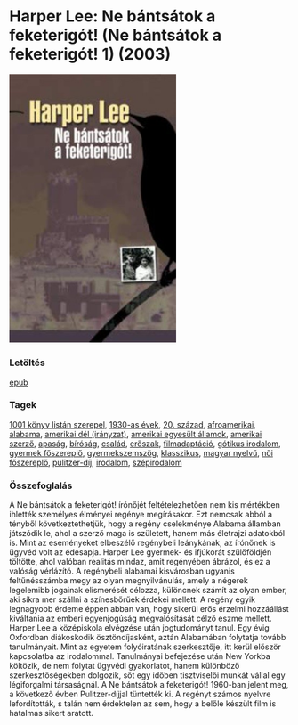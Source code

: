 # <a name="id_987">Harper Lee: Ne bántsátok a feketerigót! (Ne bántsátok a feketerigót! 1) (2003)</a>
<img src="https://github.com/BercziSandor/calibre_lib/raw/main/libs/main/Harper%20Lee/Ne%20bantsatok%20a%20feketerigot%21%20%28987%29/cover.jpg" alt="cover" width="300"/>

### Letöltés
[epub](https://github.com/BercziSandor/calibre_lib/raw/main/libs/main/Harper%20Lee/Ne%20bantsatok%20a%20feketerigot%21%20%28987%29/Ne%20bantsatok%20a%20feketerigot%21%20-%20Harper%20Lee.epub)

### Tagek
[1001 könyv listán szerepel](https://github.com/berczisandor/calibre_lib/blob/main/libs/main/_tags/1001%20k%c3%b6nyv%20list%c3%a1n%20szerepel.md), [1930-as évek](https://github.com/berczisandor/calibre_lib/blob/main/libs/main/_tags/1930-as%20%c3%a9vek.md), [20. század](https://github.com/berczisandor/calibre_lib/blob/main/libs/main/_tags/20.%20sz%c3%a1zad.md), [afroamerikai](https://github.com/berczisandor/calibre_lib/blob/main/libs/main/_tags/afroamerikai.md), [alabama](https://github.com/berczisandor/calibre_lib/blob/main/libs/main/_tags/alabama.md), [amerikai dél (irányzat)](https://github.com/berczisandor/calibre_lib/blob/main/libs/main/_tags/amerikai%20d%c3%a9l%20ir%c3%a1nyzat.md), [amerikai egyesült államok](https://github.com/berczisandor/calibre_lib/blob/main/libs/main/_tags/amerikai%20egyes%c3%bclt%20%c3%81llamok.md), [amerikai szerző](https://github.com/berczisandor/calibre_lib/blob/main/libs/main/_tags/amerikai%20szerz%c5%91.md), [apaság](https://github.com/berczisandor/calibre_lib/blob/main/libs/main/_tags/apas%c3%a1g.md), [bíróság](https://github.com/berczisandor/calibre_lib/blob/main/libs/main/_tags/b%c3%adr%c3%b3s%c3%a1g.md), [család](https://github.com/berczisandor/calibre_lib/blob/main/libs/main/_tags/csal%c3%a1d.md), [erőszak](https://github.com/berczisandor/calibre_lib/blob/main/libs/main/_tags/er%c5%91szak.md), [filmadaptáció](https://github.com/berczisandor/calibre_lib/blob/main/libs/main/_tags/filmadapt%c3%a1ci%c3%b3.md), [gótikus irodalom](https://github.com/berczisandor/calibre_lib/blob/main/libs/main/_tags/g%c3%b3tikus%20irodalom.md), [gyermek főszereplő](https://github.com/berczisandor/calibre_lib/blob/main/libs/main/_tags/gyermek%20f%c5%91szerepl%c5%91.md), [gyermekszemszög](https://github.com/berczisandor/calibre_lib/blob/main/libs/main/_tags/gyermekszemsz%c3%b6g.md), [klasszikus](https://github.com/berczisandor/calibre_lib/blob/main/libs/main/_tags/klasszikus.md), [magyar nyelvű](https://github.com/berczisandor/calibre_lib/blob/main/libs/main/_tags/magyar%20nyelv%c5%b1.md), [női főszereplő](https://github.com/berczisandor/calibre_lib/blob/main/libs/main/_tags/n%c5%91i%20f%c5%91szerepl%c5%91.md), [pulitzer-díj](https://github.com/berczisandor/calibre_lib/blob/main/libs/main/_tags/pulitzer-d%c3%adj.md), [irodalom](https://github.com/berczisandor/calibre_lib/blob/main/libs/main/_tags/irodalom.md), [szépirodalom](https://github.com/berczisandor/calibre_lib/blob/main/libs/main/_tags/sz%c3%a9pirodalom.md)

### Összefoglalás
<div>
<p>A ​Ne bántsátok a feketerigót! írónőjét feltételezhetően nem kis mértékben ihlették személyes élményei regénye megírásakor. Ezt nemcsak abból a tényből következtethetjük, hogy a regény cselekménye Alabama államban játszódik le, ahol a szerző maga is született, hanem más életrajzi adatokból is. Mint az eseményeket elbeszélő regénybeli leánykának, az írónőnek is ügyvéd volt az édesapja. Harper Lee gyermek- és ifjúkorát szülőföldjén töltötte, ahol valóban realitás mindaz, amit regényében ábrázol, és ez a valóság vérlázító. A regénybeli alabamai kisvárosban ugyanis feltűnésszámba megy az olyan megnyilvánulás, amely a négerek legelemibb jogainak elismerését célozza, különcnek számít az olyan ember, aki síkra mer szállni a színesbőrűek érdekei mellett. A regény egyik legnagyobb érdeme éppen abban van, hogy sikerül erős érzelmi hozzáállást kiváltania az emberi egyenjogúság megvalósítását célző eszme mellett. Harper Lee a középiskola elvégzése után jogtudományt tanul. Egy évig Oxfordban diákoskodik ösztöndíjasként, aztán Alabamában folytatja tovább tanulmányait. Mint az egyetem folyóiratának szerkesztője, itt kerül először kapcsolatba az irodalommal. Tanulmányai befejezése után New Yorkba költözik, de nem folytat ügyvédi gyakorlatot, hanem különböző szerkesztőségekben dolgozik, sőt egy időben tisztviselői munkát vállal egy légiforgalmi társaságnál. A Ne bántsátok a feketerigót! 1960-ban jelent meg, a következő évben Pulitzer-díjjal tüntették ki. A regényt számos nyelvre lefordították, s talán nem érdektelen az sem, hogy a belőle készült film is hatalmas sikert aratott.</p></div>


